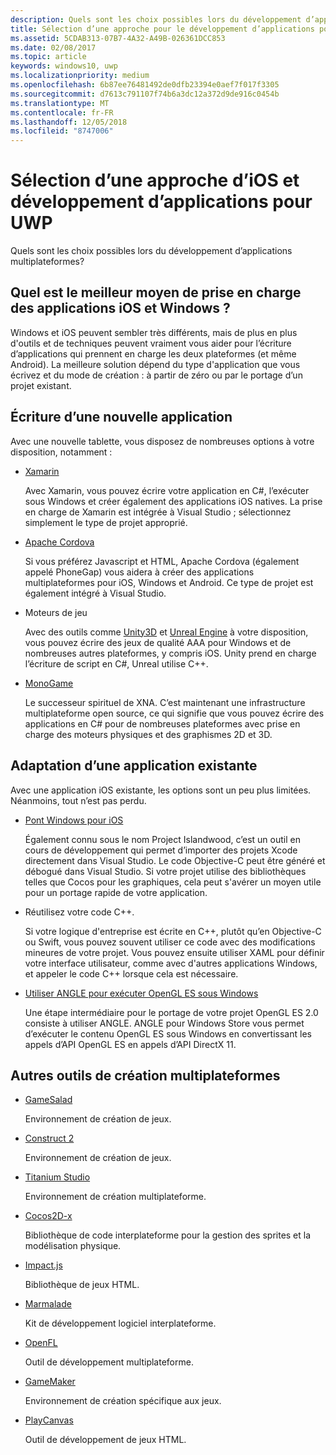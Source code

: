 ```yaml
---
description: Quels sont les choix possibles lors du développement d’applications multiplateformes ?
title: Sélection d’une approche pour le développement d’applications pour UWP et iOS
ms.assetid: 5CDAB313-07B7-4A32-A49B-026361DCC853
ms.date: 02/08/2017
ms.topic: article
keywords: windows10, uwp
ms.localizationpriority: medium
ms.openlocfilehash: 6b87ee76481492de0dfb23394e0aef7f017f3305
ms.sourcegitcommit: d7613c791107f74b6a3dc12a372d9de916c0454b
ms.translationtype: MT
ms.contentlocale: fr-FR
ms.lasthandoff: 12/05/2018
ms.locfileid: "8747006"
---
```

# <a name="selecting-an-approach-to-ios-and-uwp-app-development"></a>Sélection d’une approche d’iOS et développement d’applications pour UWP


Quels sont les choix possibles lors du développement d’applications multiplateformes?

## <a name="whats-the-best-way-to-support-both-ios-and-windows"></a>Quel est le meilleur moyen de prise en charge des applications iOS et Windows ?

Windows et iOS peuvent sembler très différents, mais de plus en plus d'outils et de techniques peuvent vraiment vous aider pour l’écriture d’applications qui prennent en charge les deux plateformes (et même Android). La meilleure solution dépend du type d'application que vous écrivez et du mode de création : à partir de zéro ou par le portage d’un projet existant.

## <a name="writing-a-new-app"></a>Écriture d’une nouvelle application

Avec une nouvelle tablette, vous disposez de nombreuses options à votre disposition, notamment :

-   [Xamarin](http://go.microsoft.com/fwlink/p/?LinkID=320484)

    Avec Xamarin, vous pouvez écrire votre application en C#, l’exécuter sous Windows et créer également des applications iOS natives. La prise en charge de Xamarin est intégrée à Visual Studio ; sélectionnez simplement le type de projet approprié.

-   [Apache Cordova](http://go.microsoft.com/fwlink/p/?LinkID=400439)

    Si vous préférez Javascript et HTML, Apache Cordova (également appelé PhoneGap) vous aidera à créer des applications multiplateformes pour iOS, Windows et Android. Ce type de projet est également intégré à Visual Studio.

-   Moteurs de jeu

    Avec des outils comme [Unity3D](http://go.microsoft.com/fwlink/p/?LinkID=320479) et [Unreal Engine](http://go.microsoft.com/fwlink/p/?LinkID=394062) à votre disposition, vous pouvez écrire des jeux de qualité AAA pour Windows et de nombreuses autres plateformes, y compris iOS. Unity prend en charge l’écriture de script en C#, Unreal utilise C++.

-   [MonoGame](http://go.microsoft.com/fwlink/p/?LinkID=320483)

    Le successeur spirituel de XNA. C’est maintenant une infrastructure multiplateforme open source, ce qui signifie que vous pouvez écrire des applications en C# pour de nombreuses plateformes avec prise en charge des moteurs physiques et des graphismes 2D et 3D.

## <a name="adapting-an-existing-app"></a>Adaptation d’une application existante

Avec une application iOS existante, les options sont un peu plus limitées. Néanmoins, tout n’est pas perdu.

-   [Pont Windows pour iOS](https://go.microsoft.com/fwlink/p/?LinkId=619014)

    Également connu sous le nom Project Islandwood, c’est un outil en cours de développement qui permet d’importer des projets Xcode directement dans Visual Studio. Le code Objective-C peut être généré et débogué dans Visual Studio. Si votre projet utilise des bibliothèques telles que Cocos pour les graphiques, cela peut s'avérer un moyen utile pour un portage rapide de votre application.

-   Réutilisez votre code C++.

    Si votre logique d'entreprise est écrite en C++, plutôt qu’en Objective-C ou Swift, vous pouvez souvent utiliser ce code avec des modifications mineures de votre projet. Vous pouvez ensuite utiliser XAML pour définir votre interface utilisateur, comme avec d'autres applications Windows, et appeler le code C++ lorsque cela est nécessaire.

-   [Utiliser ANGLE pour exécuter OpenGL ES sous Windows](http://go.microsoft.com/fwlink/p/?linkid=618387)

    Une étape intermédiaire pour le portage de votre projet OpenGL ES 2.0 consiste à utiliser ANGLE. ANGLE pour Windows Store vous permet d’exécuter le contenu OpenGL ES sous Windows en convertissant les appels d’API OpenGL ES en appels d’API DirectX 11.

## <a name="other-cross-platform-authoring-tools"></a>Autres outils de création multiplateformes

-   [GameSalad](http://go.microsoft.com/fwlink/p/?LinkID=320480)

    Environnement de création de jeux.

-   [Construct 2]( http://go.microsoft.com/fwlink/p/?LinkID=320481)

    Environnement de création de jeux.

-   [Titanium Studio](http://go.microsoft.com/fwlink/p/?LinkID=320482)

    Environnement de création multiplateforme.

-   [Cocos2D-x](http://go.microsoft.com/fwlink/p/?LinkID=320485)

    Bibliothèque de code interplateforme pour la gestion des sprites et la modélisation physique.

-   [Impact.js](http://go.microsoft.com/fwlink/p/?LinkID=320486)

    Bibliothèque de jeux HTML.

-   [Marmalade](http://go.microsoft.com/fwlink/p/?LinkID=320487)

    Kit de développement logiciel interplateforme.

-   [OpenFL](http://go.microsoft.com/fwlink/p/?LinkID=320488)

    Outil de développement multiplateforme.

-   [GameMaker](http://go.microsoft.com/fwlink/p/?LinkID=320490)

    Environnement de création spécifique aux jeux.

-   [PlayCanvas](http://go.microsoft.com/fwlink/p/?LinkID=394061)

    Outil de développement de jeux HTML.

